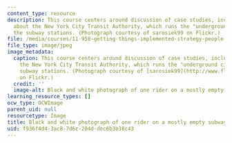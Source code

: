 ```yaml
---
content_type: resource
description: This course centers around discussion of case studies, including one
  about the New York City Transit Authority, which runs the "underground city" of
  the subway stations. (Photograph courtesy of sarosiek99 on Flickr.)
file: /media/courses/11-958-getting-things-implemented-strategy-people-performance-and-leadership-january-iap-2009/f936f4d43ac87d6c204ddec6b3b38c43_11-958iap09.jpg
file_type: image/jpeg
image_metadata:
  caption: This course centers around discussion of case studies, including one about
    the New York City Transit Authority, which runs the "underground city" of the
    subway stations. (Photograph courtesy of [sarosiek99](http://www.flickr.com/photos/sarophoto/285620262/)
    on Flickr.)
  credit: ''
  image-alt: Black and white photograph of one rider on a mostly empty subway.
learning_resource_types: []
ocw_type: OCWImage
parent_uid: null
resourcetype: Image
title: Black and white photograph of one rider on a mostly empty subway
uid: f936f4d4-3ac8-7d6c-204d-dec6b3b38c43
---
```

